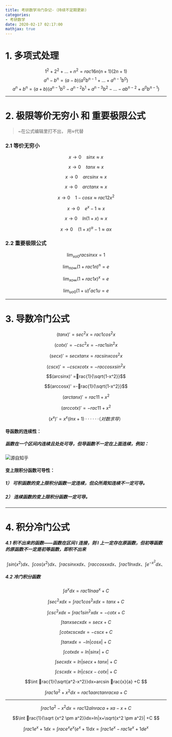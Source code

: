 ```yaml
---
title: 考研数学冷门杂记-（持续不定期更新)
categories:
- 考研数学
date: 2020-02-17 02:17:00
mathjax: true
---
```

# 1. 多项式处理
$$1^2+2^2+...+n^2=rac{1}{6} n(n+1)(2n+1) $$
$$a^n-b^n=(a-b)(a^0b^{n-1}+...+a^{n-1}b^0)$$
$$a^n+b^n=(a+b)(a^{n−1}b^0−a^{n−2}b^1+a^{n−3}b^2−…−ab^{n−2}+a^0b^{n−1})$$

----------------
# 2. 极限等价无穷小 和 重要极限公式
>~在公式编辑里打不出， 用≈代替
###   2.1 等价无穷小 
$$x→0~~~~sinx ≈x$$

$$x→0~~~~tanx≈x$$

$$x→0~~~~arcsinx≈x$$

$$x→0~~~~arctanx≈x$$

$$x→0~~~~1-cosx≈rac{1}{2}x^ 2$$

$$x→0~~~~e^x-1≈x$$

$$x→0~~~~ln(1+x)≈x$$

$$x→0~~~~(1+x)^α-1≈αx$$

###   2.2 重要极限公式
$$\lim_{x	o0}rac{sinx}{x}=1$$

$$\lim_{n	o∞}(1+rac{1}{n})^n=e$$

$$\lim_{x	o∞}(1+rac{1}{x})^x=e$$

$$\lim_{u	o0}(1+u)^rac{1}{u}=e$$

-----------
# 3. 导数冷门公式
$$(tanx)' = sec^2x=rac{1}{cos^2x}$$

$$(cotx)' = -csc^2x=-rac{1}{sin^2x}$$

$$(secx)' = secx tanx=rac{sinx}{cos^2x}$$

$$(cscx)' =-cscxcotx=-rac{ cosx}{sin^2x}$$

$$(arcsinx)' =rac{1}{\sqrt{1-x^2}}$$

$$(arccosx)' =-rac{1}{\sqrt{1-x^2}}$$

$$(arctanx)' =rac{1}{1+x^2}$$

$$(arccotx)' =-rac{1}{1+x^2}$$

$$(x^x)' =x^x(lnx+1) ······（对数求导）$$
####    导函数的连续性：
#####     函数在一个区间内连续且处处可导，但导函数不一定在上面连续，例如：
![源自知乎](https://upload-images.jianshu.io/upload_images/19387483-370520d94e31c91d.png?imageMogr2/auto-orient/strip%7CimageView2/2/w/1240)
####    变上限积分函数可导性：
  #####     1）     可积函数的变上限积分函数一定连续，但众所周知连续不一定可导。
#####     2）      连续函数的变上限积分函数一定可导。

--------
# 4. 积分冷门公式
#####     4.1 积不出来的函数——函数在区间 I 连接，则 I 上一定存在原函数，但初等函数的原函数不一定是初等函数，即积不出来 
$$\int sin(x^2)dx  、\int cos(x^2)dx、  \int rac{sinx}{x}dx、\int rac{cosx}{x}dx、\int rac{1}{lnx}dx、\int e^{-x^2}dx、$$
#####     4.2 冷门积分函数
$$\int a^xdx=rac{1}{lna}a^x+C $$

$$\int sec^2xdx=\int rac{1}{cos^2x}dx=tanx+C $$

$$\int csc^2xdx=\int rac{1}{sin^2x}dx=-cotx+C$$

$$\int tanxsecxdx=secx+C$$

$$\int cotxcscxdx=-cscx+C$$

$$\int tanxdx=-ln|cosx|+C$$

$$\int cotxdx=ln|sinx|+C$$

$$\int secxdx=ln|secx+tanx|+C$$

$$\int cscxdx=ln|cscx-cotx|+C$$

$$\int rac{1}{\sqrt{a^2-x^2}}dx=arcsin rac{x}{a} +C $$

$$\int rac{1}{a^2+x^2}dx=rac{1}{a} arctan rac{x}{a} +C $$

--------------
$$\int rac{1}{a^2-x^2}dx=rac{1}{2a} ln rac{a+x}{a-x} +C $$

$$\int   rac{1}{\sqrt {x^2 \pm a^2}}dx=ln|x+\sqrt{x^2 \pm a^2}| +C $$

$$\int rac{1}{e^x+1}dx=\int rac{e^x}{e^x(e^x+1)}dx=\int rac{1}{e^x}-rac{1}{e^x+1}de^x $$
